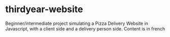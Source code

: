 # thirdyear-website
Beginner/intermediate project simulating a Pizza Delivery Website in Javascript, with a client side and a delivery person side. Content is in french

